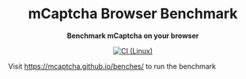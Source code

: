 <div align="center">

  <h1>mCaptcha Browser Benchmark</h1>

<strong>Benchmark mCaptcha on your browser</strong>

[![CI (Linux)](https://github.com/mCaptcha/benches/actions/workflows/linux.yml/badge.svg)](https://github.com/mCaptcha/benches/actions/workflows/linux.yml)

</div>

Visit https://mcaptcha.github.io/benches/ to run the benchmark
